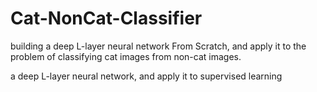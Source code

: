 # Cat-NonCat-Classifier
 building a deep L-layer neural network From Scratch, and apply it to the problem of classifying cat images from non-cat images.


a deep L-layer neural network, and apply it to supervised learning
